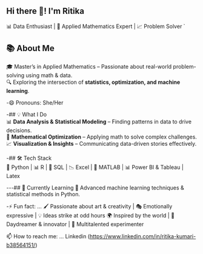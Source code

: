 ## Hi there 👋! I'm Ritika 
📊 Data Enthusiast | 🧮 Applied Mathematics Expert | 📈 Problem Solver  `  

## 📚 About Me  
🎓 Master’s in Applied Mathematics – Passionate about real-world problem-solving using math & data.  
🔍 Exploring the intersection of **statistics, optimization, and machine learning**.  

-😄 Pronouns: She/Her

-## 💡 What I Do  
📊 **Data Analysis & Statistical Modeling** – Finding patterns in data to drive decisions.  
🧠 **Mathematical Optimization** – Applying math to solve complex challenges.  
📈 **Visualization & Insights** – Communicating data-driven stories effectively. 

-## 🛠️ Tech Stack  
🐍 Python | 📊 R | 📂 SQL | 📉 Excel | 🔬 MATLAB | 📊 Power BI & Tableau | Latex

---## 🌱 Currently Learning 
🚀 Advanced machine learning techniques & statistical methods in Python.  

-⚡ Fun fact: ...
🖌️ Passionate about art & creativity | 🎭 Emotionally expressive | 💡 Ideas strike at odd hours
🌍 Inspired by the world | 🧐 Daydreamer & innovator | 🎵 Multitalented experimenter

📫 How to reach me: ... Linkedin (https://www.linkedin.com/in/ritika-kumari-b38564151/)

